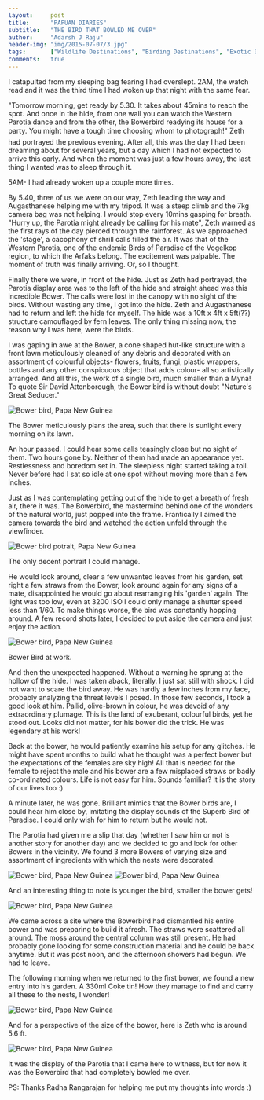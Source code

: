 ```yaml
---
layout:     post
title:      "PAPUAN DIARIES"
subtitle:   "THE BIRD THAT BOWLED ME OVER"
author:     "Adarsh J Raju"
header-img: "img/2015-07-07/3.jpg"
tags:		["Wildlife Destinations", "Birding Destinations", "Exotic Destinations"]
comments:   true
---
```





<p>I catapulted from my sleeping bag fearing I had overslept. 2AM, the watch read and it was the third time I had woken up that night with the same fear.</p>

<p>"Tomorrow morning, get ready by 5.30. It takes about 45mins to reach the spot. And once in the hide, from one wall you can watch the Western Parotia dance and from the other, the Bowerbird readying its house for a party. You might have a tough time choosing whom to photograph!" Zeth had portrayed the previous evening. After all, this was the day I had been dreaming about for several years, but a day which I had not expected to arrive this early. And when the moment was just a few hours away, the last thing I wanted was to sleep through it.</p>

<p>5AM- I had already woken up a couple more times.</p>

<p>By 5.40, three of us we were on our way, Zeth leading the way and Augasthanese helping me with my tripod. It was a steep climb and the 7kg camera bag was not helping. I would stop every 10mins gasping for breath. "Hurry up, the Parotia might already be calling for his mate",  Zeth warned as the first rays of the day pierced through the rainforest. As we approached the 'stage', a cacophony of shrill calls filled the air. It was that of the Western Parotia, one of the endemic Birds of Paradise of the Vogelkop region, to which the Arfaks belong. The excitement was palpable. The moment of truth was finally arriving. Or, so I thought.</p>

<p>Finally there we were, in front of the hide. Just as Zeth had portrayed, the Parotia display area was to the left of the hide and straight ahead was this incredible Bower. The calls were lost in the canopy with no sight of the birds. Without wasting any time, I got into the hide. Zeth and Augasthanese had to return and left the hide for myself. The hide was a 10ft x 4ft x 5ft(??) structure camouflaged by fern leaves. The only thing missing now, the reason why I was here, were the birds.</p>

<p>I was gaping in awe at the Bower, a cone shaped hut-like structure with a front lawn meticulously cleaned of any debris and decorated with an assortment of colourful objects- flowers, fruits, fungi, plastic wrappers, bottles and any other conspicuous object that adds colour- all so artistically arranged. And all this, the work of a single bird, much smaller than a Myna! To quote Sir David Attenborough, the Bower bird is without doubt  "Nature's Great Seducer."</p>

<img src="{{ site.baseurl}}/img/2015-07-07/1.jpg" alt="Bower bird, Papa New Guinea">
<p>The Bower meticulously plans the area, such that there is sunlight every morning on its lawn.</p>

<p>An hour passed. I could hear some calls teasingly close but no sight of them. Two hours gone by. Neither of them had made an appearance yet. Restlessness and boredom set in. The sleepless night started taking a toll. Never before had I sat so idle at one spot without moving more than a few inches.</p>

<p>Just as I was contemplating getting out of the hide to get a breath of fresh air, there it was. The Bowerbird, the mastermind behind one of the wonders of the natural world, just popped into the frame. Frantically I aimed the camera towards the bird and watched the action unfold through the viewfinder.</p>

<img src="{{ site.baseurl}}/img/2015-07-07/2.jpg" alt="Bower bird potrait, Papa New Guinea">
<p>The only decent portrait I could manage.</p>

<p>He would look around, clear a few unwanted leaves from his garden, set right a few straws from the Bower, look around again for any signs of a mate, disappointed he would go about rearranging his 'garden' again. The light was too low, even at 3200 ISO I could only manage a shutter speed less than 1/60. To make things worse, the bird was constantly hopping around. A few record shots later, I decided to put aside the camera and just enjoy the action.</p>

<img src="{{ site.baseurl}}/img/2015-07-07/3.jpg" alt="Bower bird, Papa New Guinea">
<p>Bower Bird at work.</p>

<p>And then the unexpected happened. Without a warning he sprung at the hollow of the hide. I was taken aback, literally. I just sat still with shock. I did not want to scare the bird away. He was hardly a few inches from my face, probably analyzing the threat levels I posed. In those few seconds, I took a good look at him. Pallid, olive-brown in colour, he was devoid of any extraordinary plumage. This is the land of exuberant, colourful birds, yet he stood out. Looks did not matter, for his bower did the trick. He was legendary at his work!</p>

<p>Back at the bower, he would patiently examine his setup for any glitches. He might have spent months to build what he thought was a perfect bower but the expectations of the females are sky high!  All that is needed for the female to reject the male and his bower are a few misplaced straws or badly co-ordinated colours. Life is not easy for him. Sounds familiar? It is the story of our lives too :)</p>

<p>A minute later, he was gone. Brilliant mimics that the Bower birds are, I could hear him close by, imitating the display sounds of the Superb Bird of Paradise. I could only wish for him to return but he would not.</p>

<p>The Parotia had given me a slip that day (whether I saw him or not is another story for another day) and we decided to go and look for other Bowers in the vicinity. We found 3 more Bowers of varying size and assortment of ingredients with which the nests were decorated.</p>

<img src="{{ site.baseurl}}/img/2015-07-07/4.jpg" alt="Bower bird, Papa New Guinea">
<img src="{{ site.baseurl}}/img/2015-07-07/5.jpg" alt="Bower bird, Papa New Guinea">

<p>And an interesting thing to note is younger the bird, smaller the bower gets!</p>

<img src="{{ site.baseurl}}/img/2015-07-07/6.jpg" alt="Bower bird, Papa New Guinea">

<p>We came across a site where the Bowerbird had dismantled his entire bower and was preparing to build it afresh. The straws were scattered all around. The moss around the central column was still present. He had probably gone looking for some construction material and he could be back anytime. But it was post noon, and the afternoon showers had begun. We had to leave.</p>

<p>The following morning when we returned to the first bower, we found a new entry into his garden. A  330ml Coke tin! How they manage to find and carry all these to the nests, I wonder!</p>

<img src="{{ site.baseurl}}/img/2015-07-07/7.jpg" alt="Bower bird, Papa New Guinea">

<p>And for a perspective of the size of the bower, here is Zeth who is around 5.6 ft.</p>

<img src="{{ site.baseurl}}/img/2015-07-07/8.jpg" alt="Bower bird, Papa New Guinea">

<p>It was the display of the Parotia that I came here to witness, but for now it was the Bowerbird that had completely bowled me over.</p>

<p>PS: Thanks Radha Rangarajan for helping me put my thoughts into words :)</p>

 





